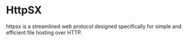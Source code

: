 # HttpSX
httpsx is a streamlined web protocol designed specifically for simple and efficient file hosting over HTTP.
